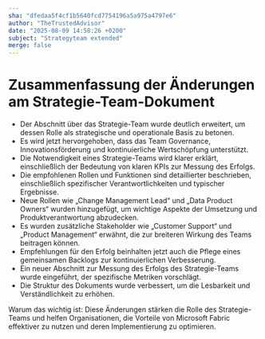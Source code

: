 ```yaml
---
sha: "dfedaa5f4cf1b5640fcd7754196a5a975a4797e6"
author: "TheTrustedAdvisor"
date: "2025-08-09 14:58:26 +0200"
subject: "Strategyteam extended"
merge: false
---
```


# Zusammenfassung der Änderungen am Strategie-Team-Dokument

- Der Abschnitt über das Strategie-Team wurde deutlich erweitert, um dessen Rolle als strategische und operationale Basis zu betonen.
- Es wird jetzt hervorgehoben, dass das Team Governance, Innovationsförderung und kontinuierliche Wertschöpfung unterstützt.
- Die Notwendigkeit eines Strategie-Teams wird klarer erklärt, einschließlich der Bedeutung von klaren KPIs zur Messung des Erfolgs.
- Die empfohlenen Rollen und Funktionen sind detaillierter beschrieben, einschließlich spezifischer Verantwortlichkeiten und typischer Ergebnisse.
- Neue Rollen wie „Change Management Lead“ und „Data Product Owners“ wurden hinzugefügt, um wichtige Aspekte der Umsetzung und Produktverantwortung abzudecken.
- Es wurden zusätzliche Stakeholder wie „Customer Support“ und „Product Management“ erwähnt, die zur breiteren Wirkung des Teams beitragen können.
- Empfehlungen für den Erfolg beinhalten jetzt auch die Pflege eines gemeinsamen Backlogs zur kontinuierlichen Verbesserung.
- Ein neuer Abschnitt zur Messung des Erfolgs des Strategie-Teams wurde eingeführt, der spezifische Metriken vorschlägt.
- Die Struktur des Dokuments wurde verbessert, um die Lesbarkeit und Verständlichkeit zu erhöhen.

Warum das wichtig ist: Diese Änderungen stärken die Rolle des Strategie-Teams und helfen Organisationen, die Vorteile von Microsoft Fabric effektiver zu nutzen und deren Implementierung zu optimieren.


